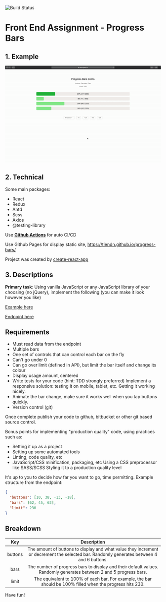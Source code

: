 ![Build Status](https://github.com/tiendn/progress-bars/workflows/Progress%20Bars/badge.svg)

# Front End Assignment - Progress Bars

## 1. Example

![Example](./example.gif)

## 2. Technical

Some main packages:

- React
- Redux
- Antd
- Scss
- Axios
- @testing-library

Use **[Github Actions](https://github.com/tiendn/progress-bars/actions)** for auto CI/CD

Use Github Pages for display static site, https://tiendn.github.io/progress-bars/

Project was created by [create-react-app](http://create-react-app.dev)

## 3. Descriptions

**Primary task**: Using vanilla JavaScript or any JavaScript library of your choosing (no jQuery), implement the following (you can make it look however you like)

[Example here](http://static.optus.com.au/pei/progress-bars-demo.ogv)

[Endpoint here](http://pb-api.herokuapp.com/bars)

## Requirements

- Must read data from the endpoint
- Multiple bars
- One set of controls that can control each bar on the fly
- Can't go under 0
- Can go over limit (defined in API), but limit the bar itself and change its colour
- Display usage amount, centered
- Write tests for your code (hint: TDD strongly preferred) Implement a responsive solution: testing it on mobile, tablet, etc. Getting it working nicely.
- Animate the bar change, make sure it works well when you tap buttons quickly.
- Version control (git)

Once complete publish your code to github, bitbucket or other git based source control.

Bonus points for implementing "production quality" code, using practices such as:

- Setting it up as a project
- Setting up some automated tools
- Linting, code quality, etc
- JavaScript/CSS minification, packaging, etc Using a CSS preprocessor like SASS/SCSS Styling it to a production quality level

It's up to you to decide how far you want to go, time permitting. Example structure from the endpoint:

```json
{
  "buttons": [10, 38, -13, -18],
  "bars": [62, 45, 62],
  "limit": 230
}
```

## Breakdown

|   Key   |                                                                Description                                                                |
| :-----: | :---------------------------------------------------------------------------------------------------------------------------------------: |
| buttons | The amount of buttons to display and what value they increment or decrement the selected bar. Randomly generates between 4 and 6 buttons. |
|  bars   |            The number of progress bars to display and their default values. Randomly generates between 2 and 5 progress bars.             |
|  limit  |                The equivalent to 100% of each bar. For example, the bar should be 100% filled when the progress hits 230.                 |

Have fun!
